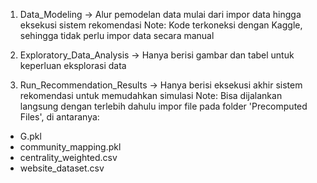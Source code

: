 1. Data_Modeling
-> Alur pemodelan data mulai dari impor data hingga eksekusi sistem rekomendasi
Note: Kode terkoneksi dengan Kaggle, sehingga tidak perlu impor data secara manual

2. Exploratory_Data_Analysis
-> Hanya berisi gambar dan tabel untuk keperluan eksplorasi data

3. Run_Recommendation_Results
-> Hanya berisi eksekusi akhir sistem rekomendasi untuk memudahkan simulasi
Note: Bisa dijalankan langsung dengan terlebih dahulu impor file pada folder 'Precomputed Files', di antaranya:
- G.pkl
- community_mapping.pkl
- centrality_weighted.csv
- website_dataset.csv
